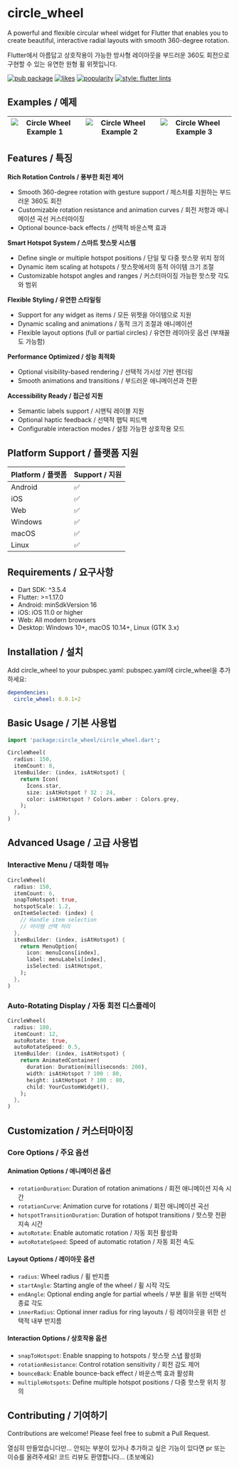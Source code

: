 # circle_wheel

A powerful and flexible circular wheel widget for Flutter that enables you to create beautiful, interactive radial layouts with smooth 360-degree rotation.

Flutter에서 아름답고 상호작용이 가능한 방사형 레이아웃을 부드러운 360도 회전으로 구현할 수 있는 유연한 원형 휠 위젯입니다.

[![pub package](https://img.shields.io/pub/v/circle_wheel.svg)](https://pub.dev/packages/circle_wheel)
[![likes](https://img.shields.io/pub/likes/circle_wheel?logo=dart)](https://pub.dev/packages/circle_wheel/score)
[![popularity](https://img.shields.io/pub/popularity/circle_wheel?logo=dart)](https://pub.dev/packages/circle_wheel/score)
[![style: flutter lints](https://img.shields.io/badge/style-flutter__lints-blue)](https://pub.dev/packages/flutter_lints)

## Examples / 예제

![Circle Wheel Example 1](https://raw.githubusercontent.com/swuhalee/circle_wheel/main/images/example1.png)|![Circle Wheel Example 2](https://raw.githubusercontent.com/swuhalee/circle_wheel/main/images/example2.png)|![Circle Wheel Example 3](https://raw.githubusercontent.com/swuhalee/circle_wheel/main/images/example3.png)
|---|---|---|


## Features / 특징

**Rich Rotation Controls / 풍부한 회전 제어**
- Smooth 360-degree rotation with gesture support / 제스처를 지원하는 부드러운 360도 회전
- Customizable rotation resistance and animation curves / 회전 저항과 애니메이션 곡선 커스터마이징
- Optional bounce-back effects / 선택적 바운스백 효과

**Smart Hotspot System / 스마트 핫스팟 시스템**
- Define single or multiple hotspot positions / 단일 및 다중 핫스팟 위치 정의
- Dynamic item scaling at hotspots / 핫스팟에서의 동적 아이템 크기 조절
- Customizable hotspot angles and ranges / 커스터마이징 가능한 핫스팟 각도와 범위

**Flexible Styling / 유연한 스타일링**
- Support for any widget as items / 모든 위젯을 아이템으로 지원
- Dynamic scaling and animations / 동적 크기 조절과 애니메이션
- Flexible layout options (full or partial circles) / 유연한 레이아웃 옵션 (부채꼴도 가능함)

**Performance Optimized / 성능 최적화**
- Optional visibility-based rendering / 선택적 가시성 기반 렌더링
- Smooth animations and transitions / 부드러운 애니메이션과 전환

**Accessibility Ready / 접근성 지원**
- Semantic labels support / 시맨틱 레이블 지원
- Optional haptic feedback / 선택적 햅틱 피드백
- Configurable interaction modes / 설정 가능한 상호작용 모드

## Platform Support / 플랫폼 지원

| Platform / 플랫폼 | Support / 지원 |
|----------|---------|
| Android  | ✅      |
| iOS      | ✅      |
| Web      | ✅      |
| Windows  | ✅      |
| macOS    | ✅      |
| Linux    | ✅      |

## Requirements / 요구사항

- Dart SDK: ^3.5.4
- Flutter: >=1.17.0
- Android: minSdkVersion 16
- iOS: iOS 11.0 or higher
- Web: All modern browsers
- Desktop: Windows 10+, macOS 10.14+, Linux (GTK 3.x)

## Installation / 설치

Add circle_wheel to your pubspec.yaml:
pubspec.yaml에 circle_wheel을 추가하세요:

```yaml
dependencies:
  circle_wheel: 0.0.1+2
```

## Basic Usage / 기본 사용법

```dart
import 'package:circle_wheel/circle_wheel.dart';

CircleWheel(
  radius: 150,
  itemCount: 8,
  itemBuilder: (index, isAtHotspot) {
    return Icon(
      Icons.star,
      size: isAtHotspot ? 32 : 24,
      color: isAtHotspot ? Colors.amber : Colors.grey,
    );
  },
)
```

## Advanced Usage / 고급 사용법

### Interactive Menu / 대화형 메뉴

```dart
CircleWheel(
  radius: 150,
  itemCount: 6,
  snapToHotspot: true,
  hotspotScale: 1.2,
  onItemSelected: (index) {
    // Handle item selection
    // 아이템 선택 처리
  },
  itemBuilder: (index, isAtHotspot) {
    return MenuOption(
      icon: menuIcons[index],
      label: menuLabels[index],
      isSelected: isAtHotspot,
    );
  },
)
```

### Auto-Rotating Display / 자동 회전 디스플레이

```dart
CircleWheel(
  radius: 180,
  itemCount: 12,
  autoRotate: true,
  autoRotateSpeed: 0.5,
  itemBuilder: (index, isAtHotspot) {
    return AnimatedContainer(
      duration: Duration(milliseconds: 200),
      width: isAtHotspot ? 100 : 80,
      height: isAtHotspot ? 100 : 80,
      child: YourCustomWidget(),
    );
  },
)
```

## Customization / 커스터마이징

### Core Options / 주요 옵션

#### Animation Options / 애니메이션 옵션
- `rotationDuration`: Duration of rotation animations / 회전 애니메이션 지속 시간
- `rotationCurve`: Animation curve for rotations / 회전 애니메이션 곡선
- `hotspotTransitionDuration`: Duration of hotspot transitions / 핫스팟 전환 지속 시간
- `autoRotate`: Enable automatic rotation / 자동 회전 활성화
- `autoRotateSpeed`: Speed of automatic rotation / 자동 회전 속도

#### Layout Options / 레이아웃 옵션
- `radius`: Wheel radius / 휠 반지름
- `startAngle`: Starting angle of the wheel / 휠 시작 각도
- `endAngle`: Optional ending angle for partial wheels / 부분 휠을 위한 선택적 종료 각도
- `innerRadius`: Optional inner radius for ring layouts / 링 레이아웃을 위한 선택적 내부 반지름

#### Interaction Options / 상호작용 옵션
- `snapToHotspot`: Enable snapping to hotspots / 핫스팟 스냅 활성화
- `rotationResistance`: Control rotation sensitivity / 회전 감도 제어
- `bounceBack`: Enable bounce-back effect / 바운스백 효과 활성화
- `multipleHotspots`: Define multiple hotspot positions / 다중 핫스팟 위치 정의

## Contributing / 기여하기

Contributions are welcome! Please feel free to submit a Pull Request.

열심히 만들었습니다만... 안되는 부분이 있거나 추가하고 싶은 기능이 있다면 pr 또는 이슈를 올려주세요! 코드 리뷰도 환영합니다... (초보예요)
